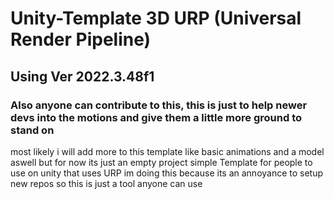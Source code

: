 # Unity-Template 3D URP (Universal Render Pipeline)
## Using Ver 2022.3.48f1
### Also anyone can contribute to this, this is just to help newer devs into the motions and give them a little more ground to stand on
most likely i will add more to this template like basic animations and a model aswell but for now its just an empty project
simple Template for people to use on unity that uses URP 
im doing this because its an annoyance to setup new repos so this is just a tool anyone can use 
